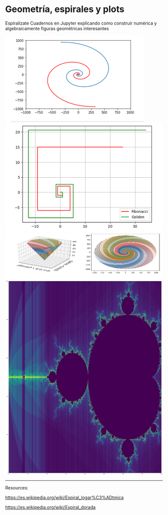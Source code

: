 # Geometría, espirales y plots
Espiralízate
Cuadernos en Jupyter explicando como construir numérica y algebraicamente figuras geométricas interesantes

![alt text](https://github.com/MrCabss69/Espirales/blob/main/resources/golden_2_sym.png)
![alt text](https://github.com/MrCabss69/Espirales/blob/main/resources/golden_vs_fibo.png)
![alt text](https://github.com/MrCabss69/Espirales/blob/main/resources/golden_3d_and_proyection.png)
![alt text](https://github.com/MrCabss69/Espirales/blob/main/resources/mandelbrot.png)

---

Resources: 


https://es.wikipedia.org/wiki/Espiral_logar%C3%ADtmica


https://es.wikipedia.org/wiki/Espiral_dorada
